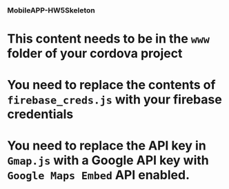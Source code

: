 ### MobileAPP-HW5Skeleton

# This content needs to be in the `www` folder of your cordova project
# You need to replace the contents of `firebase_creds.js` with your firebase credentials
# You need to replace the API key in `Gmap.js` with a Google API key with `Google Maps Embed` API enabled.

